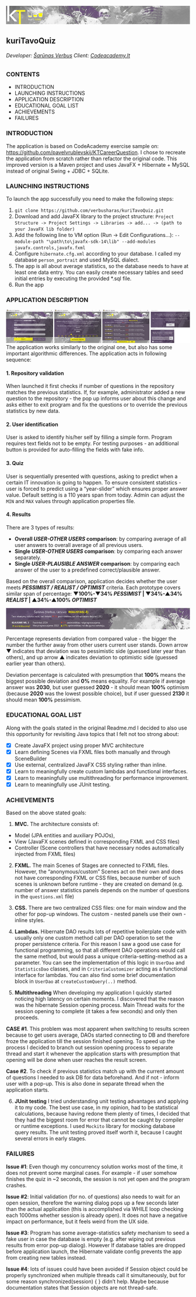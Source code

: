 ![kuriTavo banner](/readme-resources/banner.jpg)
## kuriTavoQuiz

###### Developer: [Šarūnas Verbus](https://www.linkedin.com/in/sarunas-verbus/)    Client: [Codeacademy.lt](https://www.codeacademy.lt/)

### CONTENTS
- INTRODUCTION
- LAUNCHING INSTRUCTIONS
- APPLICATION DESCRIPTION
- EDUCATIONAL GOAL LIST
- ACHIEVEMENTS
- FAILURES


### INTRODUCTION
The application is based on CodeAcademy exercise sample on: https://github.com/pavelvrublevskij/KTCareerQuestion. I chose to recreate the application from scratch rather than refactor the original code. This improved version is a Maven project and uses JavaFX + Hibernate + MySQL instead of original Swing + JDBC + SQLite.

### LAUNCHING INSTRUCTIONS
To launch the app successfully you need to make the following steps:
1. `git clone https://github.com/verbusharas/kuriTavoQuiz.git`
1. Download and add JavaFX library to the project structure: `Project Structure -> Project Settings -> Libraries -> add... -> (path to your JavaFX lib folder)`
1. Add the following line to VM option (Run -> Edit Configurations...): `--module-path "\path\to\javafx-sdk-14\lib" --add-modules javafx.controls,javafx.fxml`
1. Configure `hibernate.cfg.xml` according to your database. I called my database `person_portrait` and used MySQL dialect.
1. The app is all about average statistics, so the database needs to have at least one data entry. You can easily create necessary tables and seed initial entries by executing the provided *.sql file.
1. Run the app

### APPLICATION DESCRIPTION
![kuriTavo banner](/readme-resources/ui-screenshots.jpg)
The application works similarly to the original one, but also has some important algorithmic differences. The application acts in following sequence:
#### 1. Repository validation
When launched it first checks if number of questions in the repository matches the previous statistics. 
If, for example, administrator added a new question to the repository - the pop up informs user about this change and asks either to exit program and fix the questions 
or to override the previous statistics by new data.
#### 2. User identification
User is asked to identify his/her self by filling a simple form. Program requires text fields not to be empty. For testing purposes - an additional button is provided for auto-filling the fields with fake info.
#### 3. Quiz
User is sequentially presented with questions, asking to predict when a certain IT innovation is going to happen. 
To ensure consistent statistics - user is forced to predict using a “year-slider” which ensures proper answer value. 
Default setting is a 110 years span from today. Admin can adjust the `MIN` and `MAX` values through application properties file.
#### 4. Results
There are 3 types of results:
* **Overall *USER-OTHER USERS* comparison**: by comparing average of all user answers to overall average of all previous users.
* **Single *USER-OTHER USERS* comparison**: by comparing each answer separately.
* **Single *USER-PLAUSIBLE ANSWER* comparison**: by comparing each answer of the user to a predefined correct/plausible answer.

Based on the overall comparison, application decides whether the user meets **_PESSIMIST / REALIST / OPTIMIST_** criteria. Each prototype covers similar span of percentage: 
**▼100%-▼34% _PESSIMIST_ | ▼34%-▲34% _REALIST_ | ▲34%-▲100% _OPTIMIST_**

![kuriTavo banner](/readme-resources/statistics-screenshot.jpg)

Percentage represents deviation from compared value - the bigger the number the further away from other users current user stands. 
Down arrow ▼ indicates that deviation was to pessimistic side (guessed later year than others), and up arrow ▲ indicates deviation to optimistic side 
(guessed earlier year than others). 

Deviation percentage is calculated with presumption that **100%** means the biggest possible deviation and **0%** means equality. 
For example if average answer was **2030**, but user guessed **2020** - it should mean **100%** optimism (because **2020** was the lowest possible choice), 
but if user guessed **2130** it should mean **100%** pessimism.

### EDUCATIONAL GOAL LIST
Along with the goals stated in the original Readme.md I decided to also use this opportunity for revisiting Java topics that I felt not too strong about:
- [x] Create JavaFX project using proper MVC architecture 
- [x] Learn defining Scenes via FXML files both manually and through SceneBuilder
- [x] Use external, centralized JavaFX CSS styling rather than inline.
- [x] Learn to meaningfully create custom lambdas and functional interfaces.
- [x] Learn to meaningfully use multithreading for performance improvement.
- [x] Learn to meaningfully use JUnit testing.

### ACHIEVEMENTS
Based on the above stated goals:
1. **MVC.**
The architecture consists of: 
- Model (JPA entities and auxiliary POJOs), 
- View (JavaFX scenes defined in corresponding FXML and CSS files)
- Controller (Scene controllers that have necessary nodes automatically injected from FXML files)
2. **FXML.**
The main Scenes of Stages are connected to FXML files. However, the “anonymous/custom” Scenes act on their own and does not have corresponding FXML or CSS files, because number of such scenes is unknown before runtime - they are created on demand (e.g. number of answer statistics panels depends on the number of questions in the `questions.xml` file)
3. **CSS.**
There are two centralized CSS files: one for main window and the other for pop-up windows. The custom - nested panels use their own - inline styles.
4. **Lambdas.**
Hibernate DAO results lots of repetitive boilerplate code with usually only one custom method call per DAO operation to set the proper persistence criteria. For this reason I saw a good use case for functional programming, so that all different DAO operations would call the same method, but would pass a unique criteria-setting-method as a parameter. 
You can see the implementation of this logic in `UserDao` and `StatisticsDao` classes, and in `CriteriaCustomizer` acting as a functional interface for lambdas. You can also find some brief documentation block in `UserDao` at `createCustomQuery(..)` method.

5. **Multithreading**
When developing my application I quickly started noticing high latency on certain moments. I discovered that the reason was the hibernate Session opening process. Main Thread waits for the session opening to complete (it takes a few seconds) and only then proceeds. 

**CASE #1**. This problem was most apparent when switching to results screen because to get users average, DAOs started connecting to DB and therefore froze the application till the session finished opening. To speed up the process I decided to branch out session opening process to separate thread and start it whenever the application starts with presumption that opening will be done when user reaches the result screen.

**Case #2**. To check if previous statistics match up with the current amount of questions I needed to ask DB for data beforehand. And if not - inform user with a pop-up. This is also done in separate thread when the application starts.

6. **JUnit testing**
I tried understanding unit testing advantages and applying it to my code. The best use case, in my opinion, had to be statistical calculations, because having redone them plenty of times, I decided that they had the biggest room for error that cannot be caught by compiler or runtime exceptions. I used `Mockito` library for mocking database query results. The unit testing proved itself worth it, because I caught several errors in early stages.


### FAILURES

**Issue #1**: Even though my concurrency solution works most of the time, it does not prevent some marginal cases. For example - if user somehow finishes the quiz in ~2 seconds, the session is not yet open and the program crashes.

**Issue #2**: Initial validation (for no. of questions) also needs to wait for an open session, therefore the warning dialog pops up a few seconds later than the actual application (this is accomplished via WHILE loop checking each 1000ms whether session is already open). It does not have a negative impact on performance, but it feels weird from the UX side.

**Issue #3**: Program has some average-statistics safety mechanism to seed a fake user in case the database is empty (e.g. after wiping out previous results from error pop-up dialog). 
However If database tables are dropped before application launch, the Hibernate validate config prevents the app from creating new tables instead.

**Issue #4**: lots of issues could have been avoided if Session object could be properly synchronized when multiple threads call it simultaneously, but for some reason synchronized(session) { } didn’t help. Maybe because documentation states that Session objects are not thread-safe.
